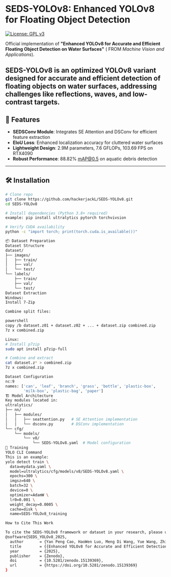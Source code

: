 # SEDS-YOLOv8: Enhanced YOLOv8 for Floating Object Detection


[![License: GPL v3](https://img.shields.io/badge/License-GPLv3-blue.svg)](https://www.gnu.org/licenses/gpl-3.0)

Official implementation of **"Enhanced YOLOv8 for Accurate and Efficient Floating Object Detection on Water Surfaces"** ( FROM *Machine Vision and Applications*).  

SEDS-YOLOv8 is an optimized YOLOv8 variant designed for accurate and efficient detection of floating objects on water surfaces, addressing challenges like reflections, waves, and low-contrast targets.
---

## 📌 Features
- **SEDSConv Module**: Integrates SE Attention and DSConv for efficient feature extraction
- **EIoU Loss**: Enhanced localization accuracy for cluttered water surfaces
- **Lightweight Design**: 2.9M parameters, 7.6 GFLOPs, 103.69 FPS on RTX4090
- **Robust Performance**: 88.82% mAP@0.5 on aquatic debris detection

---

## 🛠️ Installation
```bash
# Clone repo
git clone https://github.com/hackerjackL/SEDS-YOLOv8.git
cd SEDS-YOLOv8

# Install dependencies (Python 3.8+ required)
example: pip install ultralytics pytorch torchvivsion 

# Verify CUDA availability
python -c "import torch; print(torch.cuda.is_available())"

📦 Dataset Preparation
Dataset Structure
dataset/
├── images/
│   ├── train/
│   ├── val/
│   └── test/
└── labels/
    ├── train/
    ├── val/
    └── test/
Dataset Extraction
Windows:
Install 7-Zip

Combine split files:

powershell
copy /b dataset.z01 + dataset.z02 + ... + dataset.zip combined.zip
7z x combined.zip

Linux:
# Install p7zip
sudo apt install p7zip-full

# Combine and extract
cat dataset.z* > combined.zip
7z x combined.zip

Dataset Configuration
nc:9
names: ['can', 'leaf', 'branch', 'grass', 'bottle', 'plastic-box', 
        'milk-box', 'plastic-bag', 'paper']
🏗️ Model Architecture
Key modules located in:
ultralytics/
├── nn/
│   ├── modules/
│   │   ├── seattention.py   # SE Attention implementation
│   │   └── dsconv.py        # DSConv implementation
└── cfg/
    └── models/
        └── v8/
            └── SEDS-YOLOv8.yaml  # Model configuration
🚀 Training
YOLO CLI Command
This is an example:
yolo detect train \
  data=mydata.yaml \
  model=ultralytics/cfg/models/v8/SEDS-YOLOv8.yaml \
  epochs=300 \
  imgsz=640 \
  batch=32 \
  device=0 \
  optimizer=AdamW \
  lr0=0.001 \
  weight_decay=0.0005 \
  cache=disk \
  name=SEDS-YOLOv8_training

How to Cite This Work

To cite the SEDS-YOLOv8 framework or dataset in your research, please use the following DOI (all versions):
@software{SEDS_YOLOv8_2025,  
  author       = {Yan Peng Cao, HaoWen Luo, Meng Di Wang, Yue Wang, Zhi Qiang Hao},  
  title        = {{Enhanced YOLOv8 for Accurate and Efficient Detection on Water Surfaces}},  
  year         = {2025},  
  publisher    = {Zenodo},  
  doi          = {10.5281/zenodo.15139369},  
  url          = {https://doi.org/10.5281/zenodo.15139369}  
}  

